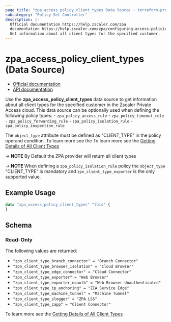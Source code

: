 ```yaml
---
page_title: "zpa_access_policy_client_types Data Source - terraform-provider-zpa"
subcategory: "Policy Set Controller"
description: |-
  Official documentation https://help.zscaler.com/zpa
  documentation https://help.zscaler.com/zpa/configuring-access-policies-using-api#getClientTypes
  Get information about all client types for the specified customer.
---
```


# zpa_access_policy_client_types (Data Source)

* [Official documentation](https://help.zscaler.com/zpa)
* [API documentation](https://help.zscaler.com/zpa/configuring-access-policies-using-api#getClientTypes)

Use the **zpa_access_policy_client_types** data source to get information about all client types for the specified customer in the Zscaler Private Access cloud. This data source can be optionally used when defining the following policy types:
    - ``zpa_policy_access_rule``
    - ``zpa_policy_timeout_rule``
    - ``zpa_policy_forwarding_rule``
    - ``zpa_policy_isolation_rule``
    - ``zpa_policy_inspection_rule``

The ``object_type`` attribute must be defined as "CLIENT_TYPE" in the policy operand condition. To learn more see the To learn more see the [Getting Details of All Client Types](https://help.zscaler.com/zpa/configuring-access-policies-using-api#getClientTypes)

-> **NOTE** By Default the ZPA provider will return all client types

-> **NOTE** When defining a ``zpa_policy_isolation_rule`` policy the ``object_type`` "CLIENT_TYPE" is mandatory and ``zpn_client_type_exporter`` is the only supported value.

## Example Usage

```terraform
data "zpa_access_policy_client_types" "this" {
}
```

## Schema

### Read-Only

The following values are returned:

* `"zpn_client_type_branch_connector" = "Branch Connector"`
* `"zpn_client_type_browser_isolation" = "Cloud Browser"`
* `"zpn_client_type_edge_connector" = "Cloud Connector"`
* `"zpn_client_type_exporter" = "Web Browser"`
* `"zpn_client_type_exporter_noauth" = "Web Browser Unauthenticated"`
* `"zpn_client_type_ip_anchoring" = "ZIA Service Edge"`
* `"zpn_client_type_machine_tunnel" = "Machine Tunnel"`
* `"zpn_client_type_slogger" = "ZPA LSS"`
* `"zpn_client_type_zapp" = "Client Connector"`

To learn more see the [Getting Details of All Client Types](https://help.zscaler.com/zpa/configuring-access-policies-using-api#getClientTypes)
